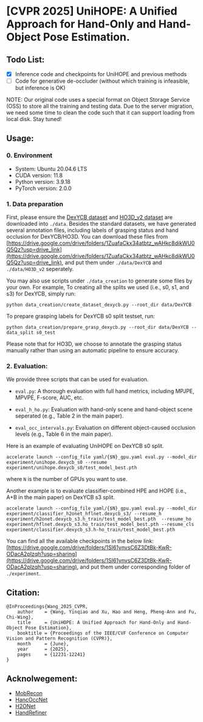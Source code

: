 # [CVPR 2025] UniHOPE: A Unified Approach for Hand-Only and Hand-Object Pose Estimation.

## Todo List:
- [x] Inference code and checkpoints for UniHOPE and previous methods
- [ ] Code for generative de-occluder (without which training is infeasible, but inference is OK)

NOTE: Our original code uses a special format on Object Storage Service (OSS) to store all the training and testing data. Due to the server migration, we need some time to clean the code such that it can support loading from local disk. Stay tuned!

## Usage:

### 0. Environment
* System: Ubuntu 20.04.6 LTS
* CUDA version: 11.8
* Python version: 3.9.18
* PyTorch version: 2.0.0

### 1. Data preparation
First, please ensure the [DexYCB dataset](https://dex-ycb.github.io/) and [HO3D_v2 dataset](https://1drv.ms/f/c/11742dd40d1cbdc1/ElPb2rhOCeRMg-dFSM3iwO8B5nS1SgnQJs9F6l28G0pKKg?e=TMuxgr) are downloaded into `./data`.
Besides the standard datasets, we have generated several annotation files, including labels of grasping status and hand occlusion for DexYCB/HO3D. You can download these files from [https://drive.google.com/drive/folders/1ZuafaCkx34atbtz_wAHkc8dikWU0Q5Qz?usp=drive_link](https://drive.google.com/drive/folders/1ZuafaCkx34atbtz_wAHkc8dikWU0Q5Qz?usp=drive_link), and put them under `./data/DexYCB` and `./data/HO3D_v2` seperately.

You may also use scripts under `./data_creation` to generate some files by your own. For example, 
To creating all the splits we used (i.e., s0, s1, and s3) for DexYCB, simply run: 

```python data_creation/create_dataset_dexycb.py --root_dir data/DexYCB```

To prepare grasping labels for DexYCB s0 split testset, run:

```python data_creation/prepare_grasp_dexycb.py --root_dir data/DexYCB --data_split s0_test```


Please note that for HO3D, we choose to annotate the grasping status manually rather than using an automatic pipeline to ensure accuracy.


### 2. Evaluation:
We provide three scripts that can be used for evaluation.

* `eval.py`: A thorough evaluation with full hand metrics, including MPJPE, MPVPE, F-score, AUC, etc.

* `eval_h_ho.py`: Evaluation with hand-only scene and hand-object scene seperated (e.g., Table 2 in the main paper).

* `eval_occ_intervals.py`:  Evaluation on different object-caused occlusion levels (e.g., Table 6 in the main paper).


Here is an example of evaluating UniHOPE on DexYCB s0 split.

```accelerate launch --config_file yaml/{$N}_gpu.yaml eval.py --model_dir experiment/unihope.dexycb_s0 --resume experiment/unihope.dexycb_s0/test_model_best.pth```

where `N` is the number of GPUs you want to use.

Another example is to evaluate classifier-combined HPE and HOPE (i.e., A+B in the main paper) on DexYCB s3 split.

```accelerate launch --config_file yaml/{$N}_gpu.yaml eval.py --model_dir experiment/classifier_h2onet_hflnet.dexycb_s3/ --resume_h experiment/h2onet.dexycb_s3.h_train/test_model_best.pth  --resume_ho experiment/hflnet.dexycb_s3.ho_train/test_model_best.pth --resume_cls experiment/classifier.dexycb_s3.h-ho_train/test_model_best.pth```

You can find all the available checkpoints in the below link: [https://drive.google.com/drive/folders/1SI61ynvsC6Z3DtBk-KwR-ODacA2plzqh?usp=sharing](https://drive.google.com/drive/folders/1SI61ynvsC6Z3DtBk-KwR-ODacA2plzqh?usp=sharing), and put them under corresponding folder of `./experiment`.

## Citation:
```
@InProceedings{Wang_2025_CVPR,
    author    = {Wang, Yinqiao and Xu, Hao and Heng, Pheng-Ann and Fu, Chi-Wing},
    title     = {UniHOPE: A Unified Approach for Hand-Only and Hand-Object Pose Estimation},
    booktitle = {Proceedings of the IEEE/CVF Conference on Computer Vision and Pattern Recognition (CVPR)},
    month     = {June},
    year      = {2025},
    pages     = {12231-12241}
}
```

## Acknolwegement:
* [MobRecon](https://github.com/SeanChenxy/HandMesh)
* [HancOccNet](https://github.com/namepllet/HandOccNet) 
* [H2ONet](https://github.com/hxwork/H2ONet_Pytorch)
* [HandRefiner](https://github.com/wenquanlu/HandRefiner)